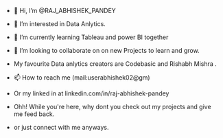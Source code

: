 - 👋 Hi, I’m @RAJ_ABHISHEK_PANDEY
- 👀 I’m interested in Data Anlytics.
- 🌱 I’m currently learning Tableau and power BI together
- 💞️ I’m looking to collaborate on on new Projects to learn and grow.
- My favourite Data anlytics creators are Codebasic and Rishabh Mishra .
- 📫 How to reach me (mail:userabhishek02@gm)
- Or my linked in at linkedin.com/in/raj-abhishek-pandey

- Ohh! While you're here, why dont you check out my projects and give me feed back.
- or just connect with me anyways.
<!---
R4j-4bhshek/R4j-4bhshek is a ✨ special ✨ repository because its `README.md` (this file) appears on your GitHub profile.
You can click the Preview link to take a look at your changes.
--->

